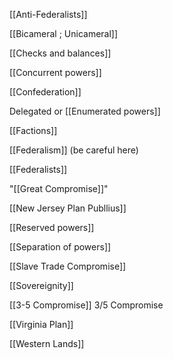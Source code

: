 [[Anti-Federalists]]

[[Bicameral ; Unicameral]]

[[Checks and balances]]

[[Concurrent powers]]

[[Confederation]]

Delegated or [[Enumerated powers]]

[[Factions]]

[[Federalism]] (be careful here)

[[Federalists]]

"[[Great Compromise]]"

[[New Jersey Plan Publlius]]

[[Reserved powers]]

[[Separation of powers]]

[[Slave Trade Compromise]]

[[Sovereignity]]

[[3-5 Compromise]] 3/5 Compromise

[[Virginia Plan]]

[[Western Lands]]
